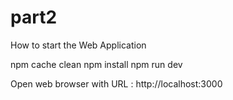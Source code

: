# part2

How to start the Web Application

 npm cache clean
 npm install
 npm run dev

Open web browser with URL : http://localhost:3000

